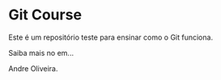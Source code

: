 # Git Course

Este é um repositório teste para ensinar como o Git funciona.

Saiba mais no em...

Andre Oliveira.
